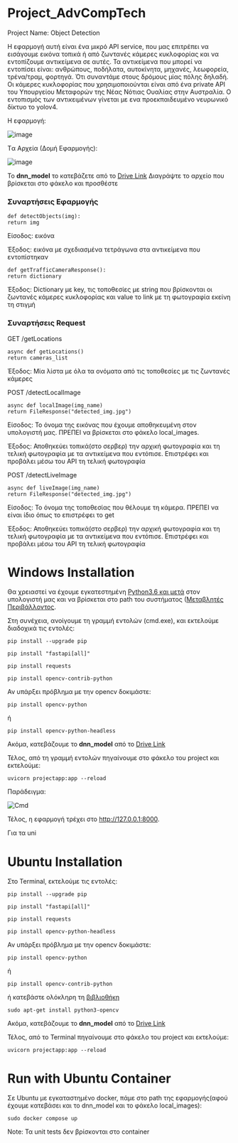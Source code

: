 # Project_AdvCompTech
Project Name: Object Detection

Η εφαρμογή αυτή είναι ένα μικρό API service, που μας επιτρέπει να εισάγουμε εικόνα τοπικά ή από ζωντανές κάμερες κυκλοφορίας και να εντοπίζουμε αντικείμενα σε αυτές. Τα αντικείμενα που μπορεί να εντοπίσει είναι: ανθρώπους, ποδήλατα, αυτοκίνητα, μηχανές, λεωφορεία, τρένα/τραμ, φορτηγά. Ότι συναντάμε στους δρόμους μίας πόλης δηλαδή.
Οι κάμερες κυκλοφορίας που χρησιμοποιούνται είναι από ένα private API του Υπουργείου Μεταφορών της Νέας Νότιας Ουαλίας στην Αυστραλία. Ο εντοπισμός των αντικειμένων γίνεται με ενα προεκπαιδευμένο νευρωνικό δίκτυο το yolov4.

Η εφαρμογή: 

![image](https://user-images.githubusercontent.com/34692617/177354813-f51af2f9-fced-4930-8b4d-6a109cc6cc6d.png)

Tα Αρχεία (Δομή Εφαρμογής):

![image](https://user-images.githubusercontent.com/34692617/177355862-508f93b4-bd5e-4108-b4a4-935e61d7b469.png)


Το **dnn_model** το κατεβάζετε από το [Drive Link](https://drive.google.com/drive/folders/1UkxNQ6oWzFJsUao2ceIiayXadm5s9v_1?usp=sharing![image)
Διαγράψτε το αρχείο που βρίσκεται στο φάκελο και προσθέστε 
### **Συναρτήσεις Εφαρμογής**

```
def detectObjects(img):
return img
```
Είσοδος: εικόνα

Έξοδος: εικόνα με σχεδιασμένα τετράγωνα στα αντικείμενα που εντοπίστηκαν

```
def getTrafficCameraResponse():
return dictionary
```
Έξοδος: Dictionary με key, τις τοποθεσίες με string που βρίσκονται οι ζωντανές κάμερες κυκλοφορίας και value το link με τη φωτογραφία εκείνη τη στιγμή

### **Συναρτήσεις Request**

GET /getLocations

```
async def getLocations()
return cameras_list
```
Έξοδος: Μία λίστα με όλα τα ονόματα από τις τοποθεσίες με τις ζωντανές κάμερες 


POST /detectLocalImage
```
async def localImage(img_name)
return FileResponse("detected_img.jpg")
```
Είσoδος: Το όνομα της εικόνας που έχουμε αποθηκευμένη στον υπολογιστή μας. ΠΡΕΠΕΙ να βρίσκεται στο φάκελο local_images.

Έξοδος: Αποθηκεύει τοπικά(στο σερβερ) την αρχική φωτογραφία και τη τελική φωτογραφία με τα αντικείμενα που εντόπισε. Επιστρέφει και προβάλει μέσω του API τη τελική φωτογραφία


POST /detectLiveImage
```
async def liveImage(img_name)
return FileResponse("detected_img.jpg")
```
Είσoδος: Το όνομα της τοποθεσίας που θέλουμε τη κάμερα. ΠΡΕΠΕΙ να είναι ίδιο όπως το επιστρέφει το get

Έξοδος: Αποθηκεύει τοπικά(στο σερβερ) την αρχική φωτογραφία και τη τελική φωτογραφία με τα αντικείμενα που εντόπισε. Επιστρέφει και προβάλει μέσω του API τη τελική φωτογραφία


# Windows Installation

Θα χρειαστεί να έχουμε εγκατεστημένη [Python3.6 και μετά](https://www.python.org/downloads/) στον υπολογιστή μας και να βρίσκεται στο path του συστήματος ([Μεταβλητές Περιβάλλοντος](https://datatofish.com/add-python-to-windows-path/).

Στη συνέχεια, ανοίγουμε τη γραμμή εντολών (cmd.exe), και εκτελούμε διαδοχικά  τις εντολές:
```
pip install --upgrade pip

pip install "fastapi[all]"

pip install requests

pip install opencv-contrib-python
```
Αν υπάρξει πρόβλημα με την opencv δοκιμάστε:
```
pip install opencv-python
```
ή
```
pip install opencv-python-headless
```
Ακόμα, κατεβάζουμε το **dnn_model** από το [Drive Link](https://drive.google.com/drive/folders/1UkxNQ6oWzFJsUao2ceIiayXadm5s9v_1?usp=sharing![image)

Τέλος, από τη γραμμή εντολών πηγαίνουμε στο φάκελο του project και εκτελούμε:

```
uvicorn projectapp:app --reload
```
Παράδειγμα:

![Cmd](https://user-images.githubusercontent.com/34692617/177334613-34574074-29a9-45ba-a405-9fc1bc467841.jpg)

Τέλος, η εφαρμογή τρέχει στο  http://127.0.0.1:8000.

Για τα uni
# Ubuntu Installation 

Στο Terminal, εκτελούμε τις εντολές:
```
pip install --upgrade pip

pip install "fastapi[all]"

pip install requests

pip install opencv-python-headless
```
Αν υπάρξει πρόβλημα με την opencv δοκιμάστε:
```
pip install opencv-python
```
ή
```
pip install opencv-contrib-python
```
ή κατεβάστε ολόκληρη τη [βιβλιοθήκη](https://docs.opencv.org/4.x/d2/de6/tutorial_py_setup_in_ubuntu.html)
```
sudo apt-get install python3-opencv
```
Ακόμα, κατεβάζουμε το **dnn_model** από το [Drive Link](https://drive.google.com/drive/folders/1UkxNQ6oWzFJsUao2ceIiayXadm5s9v_1?usp=sharing![image)

Τέλος, από το Terminal πηγαίνουμε στο φάκελο του project και εκτελούμε:

```
uvicorn projectapp:app --reload
```

# Run with Ubuntu Container

Σε Ubuntu με εγκαταστημένο docker, πάμε στο path της εφαρμογής(αφού έχουμε κατεβάσει και το dnn_model και το φάκελο local_images):

```
sudo docker compose up
```
Note: Τα unit tests δεν βρίσκονται στο container
